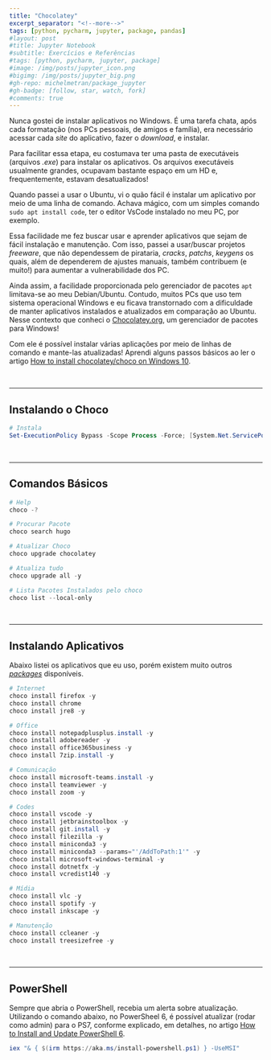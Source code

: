 ```yaml
---
title: "Chocolatey"
excerpt_separator: "<!--more-->"
tags: [python, pycharm, jupyter, package, pandas]
#layout: post
#title: Jupyter Notebook
#subtitle: Exercícios e Referências
#tags: [python, pycharm, jupyter, package]
#image: /img/posts/jupyter_icon.png
#bigimg: /img/posts/jupyter_big.png
#gh-repo: michelmetran/package_jupyter
#gh-badge: [follow, star, watch, fork]
#comments: true
---
```


Nunca gostei de instalar aplicativos no Windows. É uma tarefa chata, após cada formatação (nos PCs pessoais, de amigos e família), era necessário acessar cada _site_ do aplicativo, fazer o _download_, e instalar.

Para facilitar essa etapa, eu costumava ter uma pasta de executáveis (arquivos _.exe_) para instalar os aplicativos. Os arquivos executáveis usualmente grandes, ocupavam bastante espaço em um HD e, frequentemente, estavam desatualizados!

Quando passei a usar o Ubuntu, vi o quão fácil é instalar um aplicativo por meio de uma linha de comando. Achava mágico, com um simples comando `sudo apt install code`, ter o editor VsCode instalado no meu PC, por exemplo.

Essa facilidade me fez buscar usar e aprender aplicativos que sejam de fácil instalação e manutenção. Com isso, passei a usar/buscar projetos _freeware_, que não dependessem de pirataria, _cracks_, _patchs_, _keygens_ os quais, além de dependerem de ajustes manuais, também contribuem (e muito!) para aumentar a vulnerabilidade dos PC.

Ainda assim, a facilidade proporcionada pelo gerenciador de pacotes `apt` limitava-se ao meu Debian/Ubuntu. Contudo, muitos PCs que uso tem sistema operacional Windows e eu ficava transtornado com a dificuldade de manter aplicativos instalados e atualizados em comparação ao Ubuntu. Nesse contexto que conheci o [Chocolatey.org](https://chocolatey.org/), um gerenciador de pacotes para Windows!

Com ele é possível instalar várias aplicações por meio de linhas de comando e mante-las atualizadas! Aprendi alguns passos básicos ao ler o artigo [How to install chocolatey/choco on Windows 10](https://jcutrer.com/windows/install-chocolatey-choco-windows10).

<br>

---

## Instalando o Choco

```powershell
# Instala
Set-ExecutionPolicy Bypass -Scope Process -Force; [System.Net.ServicePointManager]::SecurityProtocol = [System.Net.ServicePointManager]::SecurityProtocol -bor 3072; iex ((New-Object System.Net.WebClient).DownloadString('https://community.chocolatey.org/install.ps1'))
```

<br>

---

## Comandos Básicos

```powershell
# Help
choco -?

# Procurar Pacote
choco search hugo

# Atualizar Choco
choco upgrade chocolatey

# Atualiza tudo
choco upgrade all -y

# Lista Pacotes Instalados pelo choco
choco list --local-only
```

<br>

---

## Instalando Aplicativos

Abaixo listei os aplicativos que eu uso, porém existem muito outros [*packages*](https://community.chocolatey.org/packages) disponíveis.

```powershell
# Internet
choco install firefox -y
choco install chrome
choco install jre8 -y

# Office
choco install notepadplusplus.install -y
choco install adobereader -y
choco install office365business -y
choco install 7zip.install -y

# Comunicação
choco install microsoft-teams.install -y
choco install teamviewer -y
choco install zoom -y

# Codes
choco install vscode -y
choco install jetbrainstoolbox -y
choco install git.install -y
choco install filezilla -y
choco install miniconda3 -y
choco install miniconda3 --params="'/AddToPath:1'" -y
choco install microsoft-windows-terminal -y
choco install dotnetfx -y
choco install vcredist140 -y

# Mídia
choco install vlc -y
choco install spotify -y
choco install inkscape -y

# Manutenção
choco install ccleaner -y
choco install treesizefree -y
```

<br>

---

## PowerShell

Sempre que abria o PowerShell, recebia um alerta sobre atualização. Utilizando o comando abaixo, no PowerSheel 6, é possível atualizar (rodar como admin) para o PS7, conforme explicado, em detalhes, no artigo [How to Install and Update PowerShell 6](https://www.thomasmaurer.ch/2019/03/how-to-install-and-update-powershell-6/).

```powershell
iex "& { $(irm https://aka.ms/install-powershell.ps1) } -UseMSI"
```
